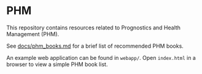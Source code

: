 # PHM

This repository contains resources related to Prognostics and Health Management (PHM).

See [docs/phm_books.md](docs/phm_books.md) for a brief list of recommended PHM books.

An example web application can be found in `webapp/`. Open `index.html` in a browser to view a simple PHM book list.
